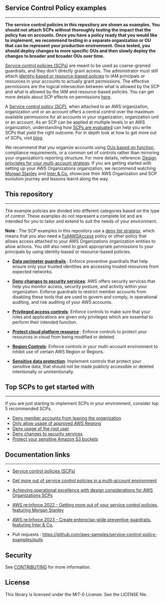 ## Service Control Policy examples
------------------------------------------------------------------------------

**The service control policies in this repository are shown as examples. You should not attach SCPs without thoroughly testing the impact that the policy has on accounts. Once you have a policy ready that you would like to implement, we recommend testing in a separate organization or OU that can be represent your production environment. Once tested, you should deploy changes to more specific OUs and then slowly deploy the changes to broader and broader OUs over time.**

[Service control policies (SCPs)](https://docs.aws.amazon.com/organizations/latest/userguide/orgs_manage_policies_scps.html) are meant to be used as coarse-grained guardrails, and they don’t directly grant access. The administrator must still attach [identity-based or resource-based policies](https://docs.aws.amazon.com/IAM/latest/UserGuide/access_policies_identity-vs-resource.html) to IAM principals or resources in your accounts to actually grant permissions. The effective permissions are the logical intersection between what is allowed by the SCP and what is allowed by the IAM and resource-based policies. You can get more details about SCP effects on permissions [here](https://docs.aws.amazon.com/organizations/latest/userguide/orgs_manage_policies_scps.html#scp-effects-on-permissions).

A [Service control policy (SCP)](https://docs.aws.amazon.com/organizations/latest/userguide/orgs_manage_policies_scps.html), when attached to an AWS organization, organization unit or an account offers a central control over the maximum available permissions for all accounts in your organization, organization unit or an account. As an SCP can be applied at multiple levels in an AWS organization, understanding how [SCPs are evaluated](https://docs.aws.amazon.com/organizations/latest/userguide/orgs_manage_policies_scps_evaluation.html) can help you write SCPs that yield the right outcome. For in depth look at how to get more out of SCPs, visit [blog](https://aws.amazon.com/blogs/security/get-more-out-of-service-control-policies-in-a-multi-account-environment/).

We recommend that you organize accounts using [OUs based on function](https://docs.aws.amazon.com/whitepapers/latest/organizing-your-aws-environment/benefits-of-using-ous.html#group-similar-accounts-based-on-function), compliance requirements, or a common set of controls rather than mirroring your organization’s reporting structure. For more details, reference: [Design principles for your multi-account strategy](https://docs.aws.amazon.com/whitepapers/latest/organizing-your-aws-environment/design-principles-for-your-multi-account-strategy.html). If you are getting started with setting up your AWS Organizations organization, we recommend watching [Morgan Stanley](https://youtu.be/KFphCnN8WJo?t=1592) and [Inter & Co.](https://www.youtube.com/watch?v=rP8AboiFAoQ&ab_channel=AWSEvents) showcase their AWS Organization and SCP evolution journey and lessons learnt along the way.

 


## This  repository
------------------------------------------------------------------------------
The example policies are divided into different categories based on the type of control. These examples do not represent a complete list and are intended for you to tailor and extend to suit the needs of your environment. 

**Note** : The SCP examples in this repository use a [deny list strategy](https://docs.aws.amazon.com/organizations/latest/userguide/orgs_manage_policies_scps_strategies.html#orgs_policies_denylist), which means that you also need a [FullAWSAccess](https://console.aws.amazon.com/organizations/?#/policies/p-FullAWSAccess) policy or other policy that allows access attached to your AWS Organizations organization entities to allow actions. You still also need to grant appropriate permissions to your principals by using identity-based or resource-based policies.

* **[Data perimeter guardrails](https://github.com/aws-samples/data-perimeter-policy-examples)** : Enforce preventive guardrails that help ensure only your trusted identities are accessing trusted resources from expected networks.

* **[Deny changes to security services](Deny-changes-to-security-services/Deny-changes-to-security-services.md)**: AWS offers security services that help you monitor access, security posture, and activity within your organization. Enforce guardrails to restrict member accounts from disabling these tools that are used to govern and comply, in operational auditing, and risk auditing of your AWS accounts. 

* **[Privileged access controls](Privileged-access-controls/Privileged-access-controls.md)**: Enforce controls to make sure that your roles and applications are given only privileges which are essential to perform their intended function.

* **[Protect cloud platform resource](Protect-cloud-platform-resource/Protect-cloud-platform-resource.md)** : Enforce controls to protect your resources in cloud from being modified or deleted. 

* **[Region Controls](Region-controls/Region-controls.md)**: Enforce controls in your multi-account environment to inhibit use of certain AWS Region or Regions.
  
* **[Sensitive data protection](Sensitive-data-protection/Sensitive-data-protection.md)**: Implement controls that protect your sensitive data, that should not be made publicly accessible or deleted intentionally or unintentionally.






## Top SCPs to get started with
------------------------------------------------------------------------------

If you are just starting to implement SCPs in your environment, consider top 5 recommended SCPs. 

* [Deny member accounts from leaving the organization](https://docs.aws.amazon.com/organizations/latest/userguide/orgs_manage_policies_scps_examples_general.html#example-scp-leave-org) 
* [Only allow usage of approved AWS Regions](https://docs.aws.amazon.com/organizations/latest/userguide/orgs_manage_policies_scps_examples_general.html#example-scp-deny-region) 
* [Deny usage of the root user](https://docs.aws.amazon.com/organizations/latest/userguide/orgs_manage_policies_scps_examples_general.html#example-scp-root-user)
* [Deny changes to security services](Deny-changes-to-security-services/Deny-changes-to-security-services.md)
* [Protect your sensitive Amazon S3 buckets](Sensitive-data-protection/Deny-users-from-deleting-Amazon-S3-Buckets-or-objects.json)

## Documentation links
------------------------------------------------------------------------------

* [Service control policies (SCPs)](https://docs.aws.amazon.com/organizations/latest/userguide/orgs_manage_policies_scps.html)

* [Get more out of service control policies in a multi-account environment](https://aws.amazon.com/blogs/security/get-more-out-of-service-control-policies-in-a-multi-account-environment/)

* [Achieving operational excellence with design considerations for AWS Organizations SCPs](https://aws.amazon.com/blogs/mt/achieving-operational-excellence-with-design-considerations-for-aws-organizations-scps/)

* [AWS re:Inforce 2022 - Getting more out of your service control policies, featuring Morgan Stanley](https://www.youtube.com/watch?v=KFphCnN8WJo&t=1578s&ab_channel=AWSEvents)

* [AWS re:Inforce 2023 - Create enterprise-wide preventive guardrails, featuring Inter & Co.](https://www.youtube.com/watch?v=rP8AboiFAoQ&ab_channel=AWSEvents)

* Pull requests : https://github.com/aws-samples/service-control-policy-examples/pulls

## Security
See [CONTRIBUTING](CONTRIBUTING.md) for more information.

## License
This library is licensed under the MIT-0 License. See the LICENSE file.
